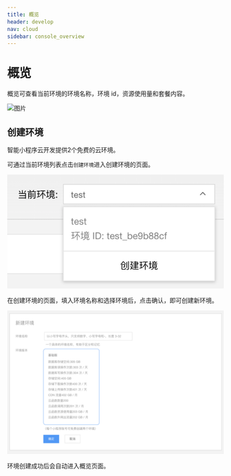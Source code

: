 ```yaml
---
title: 概览
header: develop
nav: cloud
sidebar: console_overview
---
```


# 概览

概览可查看当前环境的环境名称，环境 id，资源使用量和套餐内容。

![图片](https://b.bdstatic.com/searchbox/icms/searchbox/img/cloud_console_overview.png)

## 创建环境

智能小程序云开发提供2个免费的云环境。

可通过当前环境列表点击`创建环境`进入创建环境的页面。

![图片](../../../img/cloud/cloud_console_create_env.png)

在创建环境的页面，填入环境名称和选择环境后，点击确认，即可创建新环境。

![图片](../../../img/cloud/cloud_console_create_list.png)

环境创建成功后会自动进入概览页面。


